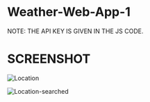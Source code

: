 # Weather-Web-App-1

NOTE: THE API KEY IS GIVEN IN THE JS CODE.

# SCREENSHOT

![Location](https://github.com/Mitalicops/Weather-Web-App-1/assets/120451953/2bca98d7-a8c1-4182-892d-84857b3ba7db)

![Location-searched](https://github.com/Mitalicops/Weather-Web-App-1/assets/120451953/33d6224e-35d7-4eec-9db6-a4070c8f2dc4)
